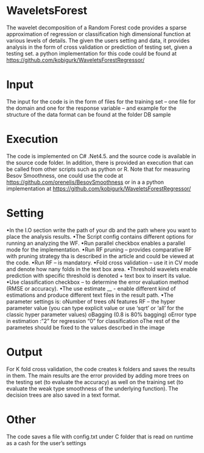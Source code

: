 # WaveletsForest
The wavelet decomposition of a Random Forest code provides a sparse approximation of regression or classification high dimensional function at various levels of details. The given the users setting and data, it provides analysis in the form of cross validation or prediction of testing set, given a testing set.
a python implementation for this code could be found at https://github.com/kobigurk/WaveletsForestRegressor/
# Input
The input for the code is in the form of files for the training set – one file for the domain and one for the response variable – and example for the structure of the data format can be found at the folder DB sample
# Execution 
The code is implemented on C# .Net4.5. and the source code is available in the source code folder. In addition, there is provided an execution that can be called from other scripts such as python or R.
Note that for measuring Besov Smoothness, one could use the code at https://github.com/orenelis/BesovSmoothness or in a a python implementation at https://github.com/kobigurk/WaveletsForestRegressor/
# Setting 
•In the I.O section write the path of your db and the path where you want to place the analysis results. 
•The Script config contains different options for running an analyzing the WF. 
•Run parallel checkbox enables a parallel mode for the implementation.
•Run RF pruning – provides comparative RF with pruning strategy tha is described in the article and could be viewed at the code.
•Run RF – is mandatory.
•Fold cross validation – use it in CV mode and denote how nany folds in the text box area.
•Threshold wavelets enable prediction with specific threshold is denoted + text box to insert its value.
•Use classification checkbox – to determine the error evaluation method (RMSE or accuracy).
•The use estimate __ - enable different kind of estimations and produce different text files in the result path.
•The parameter settings is:
oNumber of trees 
oN features RF – the hyper parameter value (you can type explicit value or use ‘sqrt’ or ‘all’ for the classic hyper parameter values)
oBagging (0.8 is 80% bagging)
oError type in estimation :”2” for regression “0” for classification 
oThe rest of the parametes should be fixed to the values descrbed in the image
# Output
For K fold cross validation, the code creates k folders and saves the results in them. The main results are the error provided by adding more trees on the testing set (to evaluate the accuracy) as well on the training set (to evaluate the weak type smoothness of the underlying function). The decision trees are also saved in a text format.  
 # Other
The code saves a file with config.txt under C folder that is read on runtime as a cash for the user’s settings 


